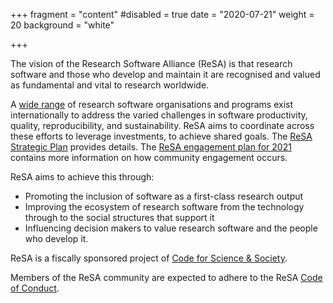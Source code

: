+++
fragment = "content"
#disabled = true
date = "2020-07-21"
weight = 20
background = "white"

+++

The vision of the Research Software Alliance (ReSA) is that research software and those who develop and maintain it are recognised and valued as fundamental and vital to research worldwide.

A [wide range](https://arxiv.org/abs/1811.08473) of research software organisations and programs exist internationally to address the varied challenges in
software productivity, quality, reproducibility, and sustainability. ReSA aims to coordinate across these efforts to leverage investments, to achieve shared goals. The [ReSA Strategic Plan](https://drive.google.com/file/d/1nYWCvCnprY-SavEDTSlpk8TOnz_qaOUM/view?usp=sharing) provides details. The [ReSA engagement plan for 2021](https://drive.google.com/file/d/1QfjwVlrwCrIM8GKcsbR7HVmIGgQXCKcX/view) contains more information on how community engagement occurs.

ReSA aims to achieve this through:

* Promoting the inclusion of software as a first-class research output
* Improving the ecosystem of research software from the technology through to the social structures that support it
* Influencing decision makers to value research software and the people who develop it.

ReSA is a fiscally sponsored project of [Code for Science & Society](https://codeforscience.org/).

Members of the ReSA community are expected to adhere to the ReSA [Code of Conduct](https://www.researchsoft.org/code-of-conduct/).
